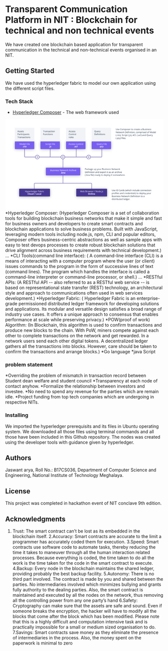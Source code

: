 # Transparent Communication Platform in NIT : Blockchain for technical and non technical events

We have created one blockchain based application for transparent communication in the technical and non-technical events organised in an NIT.

## Getting Started

We have used the hyperledger fabric to model our own application using the different script files.

### Tech Stack
* [Hyperledger Composer](http://www.dropwizard.io/1.0.2/docs/) - The web framework used

![alt text](https://github.com/Jaswanta/Transparent-Communication-Platform-in-NIT-Blockchain-for-technical-and-non-technical-events/blob/master/hyperledger%20composer.png)
*Hyperledger Composer:
  (Hyperledger Composer is a set of collaboration tools for building blockchain business networks that make it simple and fast for business owners and developers to create smart contracts and blockchain applications to solve business problems. Built with JavaScript, leveraging modern tools including node.js, npm, CLI and popular editors, Composer offers business-centric abstractions as well as sample apps with easy to test devops processes to create robust blockchain solutions that drive alignment across business requirements with technical development.)
  ...
 *CLI Tools(command line interface):
 ( A command-line interface (CLI) is a means of interacting with a computer program where the user (or client) issues commands to the program in the form of successive lines of text (command lines). The program which handles the interface is called a command-line interpreter or command-line processor, or shell.)
 ...
 *RESTful APIs:
   (A RESTful API -- also referred to as a RESTful web service -- is based on representational state transfer (REST) technology, an architectural style and approach to communications often used in web services development.)
 *Hyperledger Fabric:
( Hyperledger Fabric is an enterprise-grade permissioned distributed ledger framework for developing solutions and applications. Its modular and versatile design satisfies a broad range of industry use cases. It offers a unique approach to consensus that enables performance at scale while preserving privacy.)
*POW(proof of work) Algorithm:
  (In Blockchain, this algorithm is used to confirm transactions and produce new blocks to the chain. With PoW, miners compete against each other to complete transactions on the network and get rewarded.
In a network users send each other digital tokens. A decentralized ledger gathers all the transactions into blocks. However, care should be taken to confirm the transactions and arrange blocks.)
 *Go language
 *java Script
 
 ### problem statement
*Overriding the problem of mismatch in transaction record between Student dean welfare and student council 
*Transparency at each node of contact anyhow.
*Formalize the relationship between investors and investee.
*No need to spend any revenue for the parties which are remain idle. 
*Project funding from top tech companies which are undergoing in respective NITs.


### Installing

We imported the hyperledger prerequisits and its files in Ubuntu operating system. We downloaded all those files using terminal commands and all those have been included in this Github repository. The nodes was created using the developer tools with guidance given by hyperledger. 




## Authors

Jaswant arya, Roll No.: B17CS036, Department of Computer Science and Engineering, National Institute of Technology Meghalaya.

## License

This project was completed in hackathon event of NIT conclave 9th edition.
## Acknowledgments
 1. Trust:
The smart contract can’t be lost as its embedded in the blockchain itself.
2.Accuracy:
Smart contracts are accurate to the limit a programmer has accurately coded them for execution.
3.Speed:
Smart contracts use software code to automate tasks, thereby reducing the time it takes to maneuver through all the human interaction related processes. Because everything is coded, the time taken to do all the work is the time taken for the code in the smart contract to execute.
4.Backup:
Every node in the blockchain maintains the shared ledger, providing probably the best backup facility.
5.Autonomy:
There is no third part involved. The contract is made by you and shared between the parties. No intermediaries involved which minimizes bullying and grants fully authority to the dealing parties. Also, the smart contract is maintained and executed by all the nodes on the network, thus removing all the controlling power from any one party’s hand
6.Safety:
Cryptography can make sure that the assets are safe and sound. Even if someone breaks the encryption, the hacker will have to modify all the blocks that come after the block which has been modified. Please note that this is a highly difficult and computation intensive task and is practically impossible for a small or medium sized organisation to do.
7.Savings:
Smart contracts save money as they eliminate the presence of intermediaries in the process. Also, the money spent on the paperwork is minimal to zero

